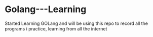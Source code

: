 # Golang---Learning

Started Learning GOLang and will be using this repo to record all the programs i practice, learning from all the internet
